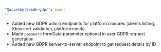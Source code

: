 ```yaml
---
'@accelbyte/sdk-gdpr': minor
---
```


- Added new GDPR admin endpoints for platform closures (clients listing, Xbox cert validation, platform mock)
- Made `password` formData parameter optional in user GDPR request generation
- Added new GDPR server-to-server endpoint to get request details by ID